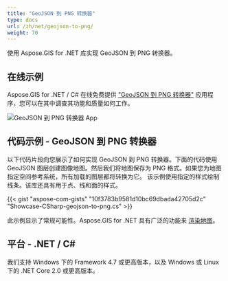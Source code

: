 ```yaml
---
title: "GeoJSON 到 PNG 转换器"
type: docs
url: /zh/net/geojson-to-png/
weight: 70
---
```


使用 Aspose.GIS for .NET 库实现 GeoJSON 到 PNG 转换器。

## **在线示例**

Aspose.GIS for .NET / C# 在线免费提供 ["GeoJSON 到 PNG 转换器"](https://products.aspose.app/gis/viewer/geojson-to-png) 应用程序，您可以在其中调查其功能和质量如何工作。

![GeoJSON 到 PNG 转换器 App](viewer.png)

## **代码示例 - GeoJSON 到 PNG 转换器**

以下代码片段向您展示了如何实现 GeoJSON 到 PNG 转换器。下面的代码使用 GeoJSON 图层创建图像地图。然后我们将地图保存为 PNG 格式。如果您为地图指定空间参考系统，所有加载的图层都将转换为它。
该示例使用指定的样式绘制线条。该库还具有用于点、线和面的样式。

{{< gist "aspose-com-gists" "10f3783b9581d10bc69dbada42705d2c" "Showcase-CSharp-geojson-to-png.cs" >}}

此示例显示了常规可能性。Aspose.GIS for .NET 具有广泛的功能来 [渲染地图](https://docs.aspose.com/gis/net/map-rendering/)。

## **平台 - .NET / C#**

我们支持 Windows 下的 Framework 4.7 或更高版本，以及 Windows 或 Linux 下的 .NET Core 2.0 或更高版本。
